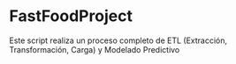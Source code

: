 # FastFoodProject
Este script realiza un proceso completo de ETL (Extracción, Transformación, Carga) y Modelado Predictivo
